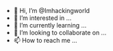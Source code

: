 - 👋 Hi, I’m @Imhackingworld
- 👀 I’m interested in ...
- 🌱 I’m currently learning ...
- 💞️ I’m looking to collaborate on ...
- 📫 How to reach me ...

<!---
Imhackingworld/Imhackingworld is a ✨ special ✨ repository because its `README.md` (this file) appears on your GitHub profile.
You can click the Preview link to take a look at your changes.
--->

